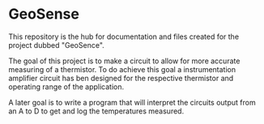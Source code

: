 # GeoSense
This repository is the hub for documentation and files created for the project dubbed "GeoSence". 

The goal of this project is to make a circuit to allow for more accurate measuring of a thermistor.
To do achieve this goal a instrumentation amplifier circuit has ben designed for the respective thermistor and operating range of the application.

A later goal is to write a program that will interpret the circuits output from an A to D to get and log the temperatures measured.
